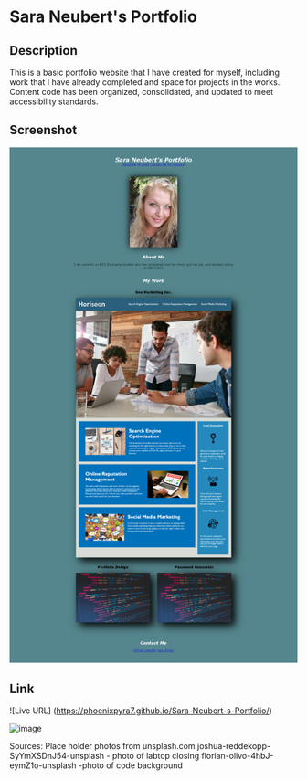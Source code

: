 # Sara Neubert's Portfolio

## Description

This is a basic portfolio website that I have created for myself, including work that I have already completed and space for projects in the works. Content code has been organized, consolidated, and updated to meet accessibility standards.

## Screenshot

![ Sara Neubert's Portfolio](assets/Images/Sara-Neubert-s-Portfolio.png)


## Link 

![Live URL] (https://phoenixpyra7.github.io/Sara-Neubert-s-Portfolio/)

![image](https://github.com/phoenixpyra7/Sara-Neubert-s-Portfolio/assets/145240485/eece2602-5c90-40a2-a5e7-988a723c28e3)




Sources:
Place holder photos from unsplash.com
joshua-reddekopp-SyYmXSDnJ54-unsplash - photo of labtop closing
florian-olivo-4hbJ-eymZ1o-unsplash -photo of code background
